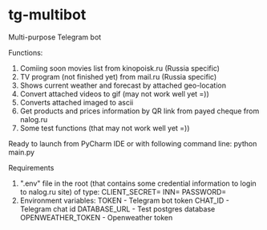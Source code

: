 # tg-multibot
Multi-purpose Telegram bot

Functions:
1. Comiing soon movies list from kinopoisk.ru (Russia specific)
2. TV program (not finished yet) from mail.ru (Russia specific)
3. Shows current weather and forecast by attached geo-location
4. Convert attached videos to gif (may not work well yet =))
6. Converts attached imaged to ascii
7. Get products and prices information by QR link from payed cheque from nalog.ru
8. Some test functions (that may not work well yet =))

Ready to launch from PyCharm IDE or with following command line:
python main.py


Requirements
1. ".env" file in the root (that contains some credential information to login to nalog.ru site) of type:
CLIENT_SECRET=
INN=
PASSWORD=
2. Environment variables:
TOKEN - Telegram bot token
CHAT_ID - Telegram chat id
DATABASE_URL - Test postgres database
OPENWEATHER_TOKEN - Openweather token
